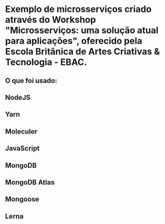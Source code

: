 # Exemplo de microsserviços criado através do Workshop "Microsserviços: uma solução atual para aplicações", oferecido pela Escola Britânica de Artes Criativas & Tecnologia - EBAC.

## O que foi usado:

## NodeJS
## Yarn
## Moleculer
## JavaScript
## MongoDB
## MongoDB Atlas
## Mongoose
## Lerna